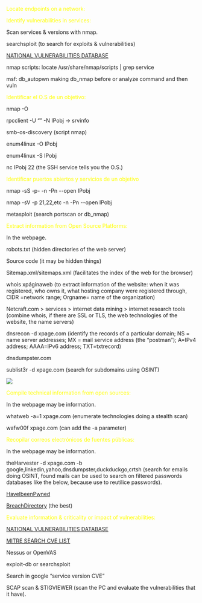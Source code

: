  
<font color="yellow">Locate endpoints on a network:</font>


<font color="yellow">Identify vulnerabilities in services:</font>

Scan services & versions with nmap.

searchsploit (to search for exploits & vulnerabilities)

[NATIONAL VULNERABILITIES DATABASE](https://nvd.nist.gov/)

nmap scripts: locate /usr/share/nmap/scripts | grep service

msf: db_autopwn making db_nmap before or analyze command and then vuln



<font color="yellow">Identificar el O.S de un objetivo:</font>

nmap -O

rpcclient -U “” -N IPobj -> srvinfo

smb-os-discovery (script nmap)

enum4linux -O IPobj

enum4linux -S IPobj

nc IPobj 22 (the SSH service tells you the O.S.)

  

<font color="yellow">Identificar puertos abiertos y servicios de un objetivo</font>

nmap -sS -p- -n -Pn --open IPobj

nmap -sV -p 21,22,etc -n -Pn --open IPobj

metasploit (search portscan or db_nmap)

  

<font color="yellow">Extract information from Open Source Platforms:</font>

In the webpage.

robots.txt (hidden directories of the web server)

Source code (it may be hidden things)

Sitemap.xml/sitemaps.xml (facilitates the index of the web for the browser)

whois xpáginaweb (to extract information of the website: when it was registered, who owns it, what hosting company were registered through, CIDR =network range; Orgname= name of the organization)

Netcraft.com > services > internet data mining > internet research tools (combine whois, if there are SSL or TLS, the web technologies of the website, the name servers)

dnsrecon -d xpage.com (identify the records of a particular domain; NS = name server addresses; MX = mail service address (the “postman”); A=IPv4 address; AAAA=IPv6 address; TXT=txtrecord)

dnsdumpster.com

sublist3r -d xpage.com (search for subdomains using OSINT)

![](https://lh3.googleusercontent.com/hNZrcUklkDhjRrY2fQnhwa88Ds259CnvnEMlS3e1J261n04P5Eykh_YVAWCyDiMUikLDdtuGBGJa3M2gS1AfWa_sO-8Xaa83wmhzWeYXvA8JVuRyTOZxxlJ2WNh6syGweUdDDHzLrIrzm0vGNkDIQiV6YPdOyXCC9lxrm_wtu7DrTdhAUDSulFh66LF9AA)

<font color="yellow">Compile technical information from open sources:</font>

In the webpage may be information.

whatweb -a=1 xpage.com (enumerate technologies doing a stealth scan)

wafw00f xpage.com (can add the -a parameter)

  

<font color="yellow">Recopilar correos electrónicos de fuentes públicas:</font>

In the webpage may be information.

theHarvester -d xpage.com -b google,linkedin,yahoo,dnsdumpster,duckduckgo,crtsh (search for emails doing OSINT, found mails can be used to search on filtered passwords databases like the below, because use to reutilice passwords).

[HaveIbeenPwned](https://haveibeenpwned.com/)

[BreachDirectory](https://breachdirectory.org/) (the best)

  

<font color="yellow">Evaluate information & criticality or impact of vulnerabilities:</font>

[NATIONAL VULNERABILITIES DATABASE](https://nvd.nist.gov/)

[MITRE SEARCH CVE LIST](https://cve.mitre.org/cve/search_cve_list.html)

Nessus or OpenVAS

exploit-db or searchsploit

Search in google “service version CVE”

SCAP scan & STIGVIEWER (scan the PC and evaluate the vulnerabilities that it have).

  
